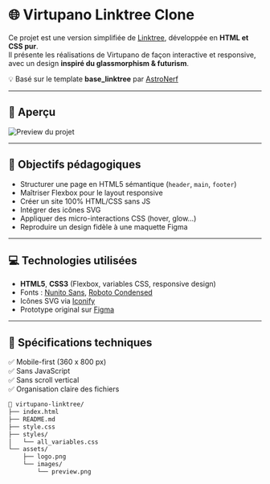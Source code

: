 # 🌐 Virtupano Linktree Clone

Ce projet est une version simplifiée de [Linktree](https://linktr.ee), développée en **HTML et CSS pur**.  
Il présente les réalisations de Virtupano de façon interactive et responsive, avec un design **inspiré du glassmorphism & futurism**.

💡 Basé sur le template **base_linktree** par [AstroNerf](https://github.com/AstroNerf)

---

## 📸 Aperçu

![Preview du projet](/assets/images/preview.png)

---

## 🎯 Objectifs pédagogiques

- Structurer une page en HTML5 sémantique (`header`, `main`, `footer`)
- Maîtriser Flexbox pour le layout responsive
- Créer un site 100% HTML/CSS sans JS
- Intégrer des icônes SVG
- Appliquer des micro-interactions CSS (hover, glow…)
- Reproduire un design fidèle à une maquette Figma

---

## 💻 Technologies utilisées

- **HTML5**, **CSS3** (Flexbox, variables CSS, responsive design)
- Fonts : [Nunito Sans](https://fonts.google.com/specimen/Nunito+Sans), [Roboto Condensed](https://fonts.google.com/specimen/Roboto+Condensed)
- Icônes SVG via [Iconify](https://iconify.design/)
- Prototype original sur [Figma](https://www.figma.com/design/DZeDxvtJtI0hdtLi3ldEtm/LinkTree?node-id=5-451&t=6dKgy2pnBWzfgGFs-1)

---

## 🧪 Spécifications techniques

✅ Mobile-first (360 x 800 px)  
✅ Sans JavaScript  
✅ Sans scroll vertical  
✅ Organisation claire des fichiers

```bash
📁 virtupano-linktree/
├── index.html
├── README.md
├── style.css
├── styles/
│   └── all_variables.css
└── assets/
    ├── logo.png
    └── images/
        └── preview.png
